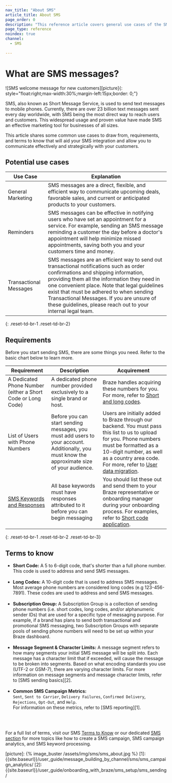 ```yaml
---
nav_title: "About SMS"
article_title: About SMS
page_order: 0
description: "This reference article covers general use cases of the SMS channel."
page_type: reference
noindex: true
channel:
  - SMS
  
---
```


# What are SMS messages?

![SMS welcome message for new customers][picture]{: style="float:right;max-width:30%;margin-left:15px;border: 0;"}

SMS, also known as Short Message Service, is used to send text messages to mobile phones. Currently, there are over 23 billion text messages sent every day worldwide, with SMS being the most direct way to reach users and customers. This widespread usage and proven value have made SMS an effective marketing tool for businesses of all sizes. 

This article shares some common use cases to draw from, requirements, and terms to know that will aid your SMS integration and allow you to communicate effectively and strategically with your customers.

## Potential use cases

| Use Case | Explanation |
|---|---|
| General Marketing | SMS messages are a direct, flexible, and efficient way to communicate upcoming deals, favorable sales, and current or anticipated products to your customers. |
| Reminders | SMS messages can be effective in notifying users who have set an appointment for a service. For example, sending an SMS message reminding a customer the day before a doctor's appointment will help minimize missed appointments, saving both you and your customers time and money. |
| Transactional Messages | SMS messages are an efficient way to send out transactional notifications such as order confirmations and shipping information, providing them all the information they need in one convenient place. Note that legal guidelines exist that must be adhered to when sending Transactional Messages. If you are unsure of these guidelines, please reach out to your internal legal team.|
{: .reset-td-br-1 .reset-td-br-2}

## Requirements

Before you start sending SMS, there are some things you need. Refer to the basic chart below to learn more.

|Requirement | Description | Acquirement |
|---|---|---|
| A Dedicated Phone Number (either a Short Code or Long Code) | A dedicated phone number provided exclusively to a single brand or host. | Braze handles acquiring these numbers for you. For more, refer to [Short and long codes]({{site.baseurl}}/user_guide/onboarding_with_braze/sms_setup/short_and_long_codes/).|
| List of Users with Phone Numbers | Before you can start sending messages, you must add users to your account. Additionally, you must know the approximate size of your audience.  | Users are initially added to Braze through our backend. You must pass this list to us to upload for you. Phone numbers must be formatted as a 10-digit number, as well as a country area code. For more, refer to [User data migration]({{site.baseurl}}//user_guide/onboarding_with_braze/sms_setup/user_data_migration/). |
| [SMS Keywords and Responses]({{site.baseurl}}/user_guide/message_building_by_channel/sms/keywords/) | All base keywords must have responses attributed to it before you can begin messaging | You should list these out and send them to your Braze representative or onboarding manager during your onboarding process. For examples, refer to [Short code application]({{site.baseurl}}/user_guide/onboarding_with_braze/sms_setup/short_and_long_codes/#short-code-application). |
{: .reset-td-br-1 .reset-td-br-2 .reset-td-br-3}

## Terms to know

- **Short Code:** A 5 to 6-digit code, that's shorter than a full phone number. This code is used to address and send SMS messages.<br><br>
- **Long Codes:** A 10-digit code that is used to address SMS messages. Most average phone numbers are considered long codes (e.g 123-456-7891). These codes are used to address and send SMS messages.<br><br>
- **Subscription Group:** A Subscription Group is a collection of sending phone numbers (i.e. short codes, long codes, and/or alphanumeric sender IDs) that are used for a specific type of messaging purpose. For example, if a brand has plans to send both transactional and promotional SMS messaging, two Subscription Groups with separate pools of sending phone numbers will need to be set up within your Braze dashboard.<br><br>
- **Message Segment & Character Limits:** A message segment refers to how many segments your initial SMS message will be split into. Each message has a character limit that if exceeded, will cause the message to be broken into segments. Based on what encoding standards you use (UTF-2 or GSM-7), there are varying character limits. For more information on message segments and message character limits, refer to [SMS sending basics][2].<br><br>
- **Common SMS Campaign Metrics:** <br>`Sent`, `Sent to Carrier`, `Delivery Failures`, `Confirmed Delivery`, `Rejections`, `Opt-Out`, and `Help`. <br>For information on these metrics, refer to [SMS reporting][1].

<br><br>

For a full list of terms, visit our SMS [Terms to Know]({{site.baseurl}}/user_guide/onboarding_with_braze/sms_setup/terms/) or our dedicated [SMS section]({{site.baseurl}}/user_guide/message_building_by_channel/sms/) for more topics like how to create a SMS campaign, SMS campaign analytics, and SMS keyword processing.

[picture]: {% image_buster /assets/img/sms/sms_about.jpg %}
[1]: {{site.baseurl}}/user_guide/message_building_by_channel/sms/sms_campaign_analytics/
[2]: {{site.baseurl}}/user_guide/onboarding_with_braze/sms_setup/sms_sending/
